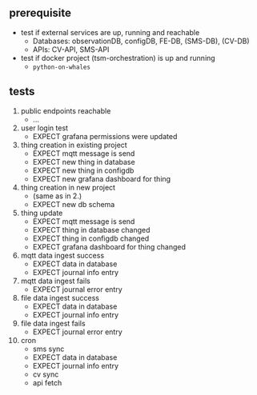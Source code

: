 
## prerequisite
- test if external services are up, running and reachable
   - Databases: observationDB, configDB, FE-DB, (SMS-DB), (CV-DB)
   - APIs: CV-API, SMS-API
- test if docker project (tsm-orchestration) is up and running
   - `python-on-whales`

## tests

1. public endpoints reachable
   - ...
2. user login test
    - EXPECT grafana permissions were updated
3. thing creation in existing project
    - EXPECT mqtt message is send
    - EXPECT new thing in database
    - EXPECT new thing in configdb
    - EXPECT new grafana dashboard for thing
4. thing creation in new project
    - (same as in 2.)
    - EXPECT new db schema
5. thing update
    - EXPECT mqtt message is send
    - EXPECT thing in database changed
    - EXPECT thing in configdb changed
    - EXPECT grafana dashboard for thing changed
6. mqtt data ingest success
    - EXPECT data in database
    - EXPECT journal info entry
7. mqtt data ingest fails
    - EXPECT journal error entry
8. file data ingest success
    - EXPECT data in database
    - EXPECT journal info entry
9. file data ingest fails
    - EXPECT journal error entry
10. cron
    - sms sync
    - EXPECT data in database
    - EXPECT journal info entry
    - cv sync
    - api fetch